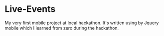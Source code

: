 # Live-Events
My very first mobile project at local hackathon.
It's written using by Jquery mobile which I learned from zero during the hackathon.
